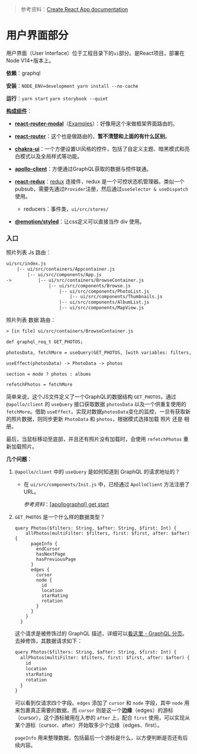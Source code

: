 > 参考资料：[Create React App documentation](https://facebook.github.io/create-react-app/docs/getting-started)

# 用户界面部分

用户界面（User Interface）位于工程目录下的`ui`部分。是React项目，部署在Node V14+版本上。

**依赖**：graphql

**安装**：`NODE_ENV=development yarn install --no-cache`

**运行**：`yarn start` `yarn storybook --quiet`

[**构成组件**](https://photonix.org/docs/developer/credits_and_licenses/)：

- **[react-router-modal](https://github.com/davidmfoley/react-router-modal)**（[Examples](https://davidmfoley.github.io/react-router-modal-examples)）：好像用这个来做框架界面路由的。
- [**react-router**](https://github.com/remix-run/react-router)：这个也是做路由的，**暂不清楚和上面的有什么区别**。
- **[chakra-ui](https://github.com/chakra-ui/chakra-ui)**：一个方便设置UI风格的控件，包括了自定义主题、暗黑模式和亮白模式以及全局样式等功能。
- **[apollo-client](https://github.com/apollographql/apollo-client)**：方便通过GraphQL获取的数据与控件联通。
- [**react-redux**](https://react-redux.js.org/)：[redux](https://redux.js.org/introduction/core-concepts) 连接件，redux 是一个可控状态机管理器。类似一个pubsub，需要先通过`Provider`注册，然后通过`useSelector & useDispatch`使用。
  - reducers：事件类，`ui/src/stores/`

- [**@emotion/styled**](https://www.npmjs.com/package/@emotion/styled)：让css定义可以直接当作 div 使用。



### 入口

照片列表 Js 路由：

``` txt
ui/src/index.js
    |-- ui/src/containers/Appcontainer.js
        |-- ui/src/components/App.js
->          |-- ui/src/containers/BrowseContainer.js
                |-- ui/src/components/Browse.js
                    |-- ui/src/components/PhotoList.js
                    	|-- ui/src/components/Thumbnails.js
                    |-- ui/src/components/AlbumList.js
                    |-- ui/src/components/MapView.js
```

照片列表 数据 路由：

```txt
> [in file] ui/src/containers/BrowseContainer.js

def graphql_req_t GET_PHOTOS;

photosData, fetchMore = useQuery(GET_PHOTOS, [with variables: filters, first, after], [skip?])

useEffect(photosData) -> PhotoData -> photos

section = mode ? photos : albums

refetchPhotos = fetchMore
```

简单来说，这个JS文件定义了一个GraphQL的数据结构 `GET_PHOTOS`，通过 `@apollo/client` 的 `useQuery` 接口获取数据 `photosData` 以及一个供重复使用的 `fetchMore`。借助 `useEffect`，实现对数据`photosData`变化的监控，一旦有获取新的照片数据，则同步更新 `PhotoData` 和 `photos`，根据模式选择加载 照片 还是 相册。

最后，当鼠标移动至底部，并且还有照片没有加载时，会使用 `refetchPhotos` 重新加载照片。



**几个问题**：

1. `@apollo/client` 中的 `useQuery` 是如何知道到 GraphQL 的请求地址的？

   - 在 `ui/src/components/Init.js` 中，已经通过 `ApolloClient` 方法注册了 URL。

     *参考资料*：[[apollographql] get start](https://www.apollographql.com/docs/react/get-started)

2. `GET_PHOTOS` 是一个什么样的数据类型？

   ```gql
   query Photos($filters: String, $after: String, $first: Int) {
       allPhotos(multiFilter: $filters, first: $first, after: $after) {
         pageInfo {
           endCursor
           hasNextPage
           hasPreviousPage
         }
         edges {
           cursor
           node {
             id
             location
             starRating
             rotation
           }
         }
       }
     }
   ```

   这个请求是被修饰过的 GraphQL 描述，详细可以[看这里 - GraphQL 分页](https://graphql.org/learn/pagination/#pagination-and-edges)。去掉修饰，其数据请求如下：

   ```txt
   query Photos($filters: String, $after: String, $first: Int) {
     allPhotos(multiFilter: $filters, first: $first, after: $after) {
       id
       location
       starRating
       rotation
     }
   }
   ```
   
   可以看到仅请求四个字段。`edges` 添加了 `cursor` 和 `node` 字段，其中 `node` 用来包裹真正需要的数据，而 `cursor` 则是这一个**边缘**（edges）的游标（cursor），这个游标被用在入参的 `after` 上，配合 `first` 使用，可以实现从某个游标（cursor、after）开始取多少个边缘（edges、first）。
   
   `pageInfo` 用来整理数据，包括最后一个游标是什么，以方便判断是否还有后续内容。

